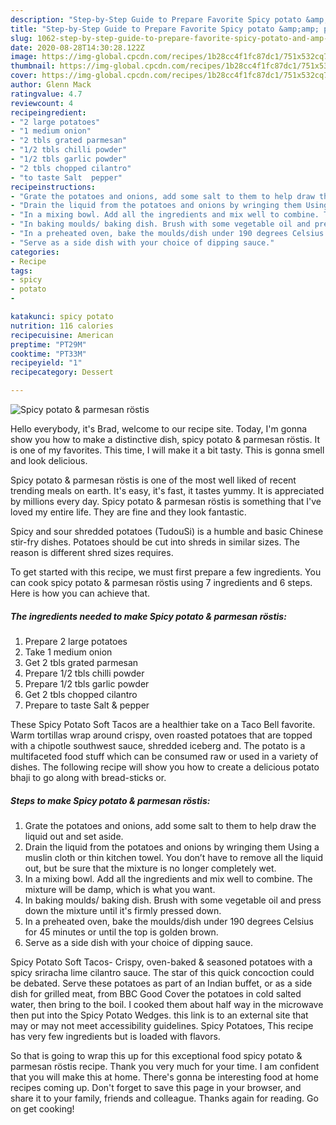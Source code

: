 ```yaml
---
description: "Step-by-Step Guide to Prepare Favorite Spicy potato &amp;amp; parmesan röstis"
title: "Step-by-Step Guide to Prepare Favorite Spicy potato &amp;amp; parmesan röstis"
slug: 1062-step-by-step-guide-to-prepare-favorite-spicy-potato-and-amp-parmesan-rostis
date: 2020-08-28T14:30:28.122Z
image: https://img-global.cpcdn.com/recipes/1b28cc4f1fc87dc1/751x532cq70/spicy-potato-parmesan-rostis-recipe-main-photo.jpg
thumbnail: https://img-global.cpcdn.com/recipes/1b28cc4f1fc87dc1/751x532cq70/spicy-potato-parmesan-rostis-recipe-main-photo.jpg
cover: https://img-global.cpcdn.com/recipes/1b28cc4f1fc87dc1/751x532cq70/spicy-potato-parmesan-rostis-recipe-main-photo.jpg
author: Glenn Mack
ratingvalue: 4.7
reviewcount: 4
recipeingredient:
- "2 large potatoes"
- "1 medium onion"
- "2 tbls grated parmesan"
- "1/2 tbls chilli powder"
- "1/2 tbls garlic powder"
- "2 tbls chopped cilantro"
- "to taste Salt  pepper"
recipeinstructions:
- "Grate the potatoes and onions, add some salt to them to help draw the liquid out and set aside."
- "Drain the liquid from the potatoes and onions by wringing them Using a muslin cloth or thin kitchen towel. You don’t have to remove all the liquid out, but be sure that the mixture is no longer completely wet."
- "In a mixing bowl. Add all the ingredients and mix well to combine. The mixture will be damp, which is what you want."
- "In baking moulds/ baking dish. Brush with some vegetable oil and press down the mixture until it&#39;s firmly pressed down."
- "In a preheated oven, bake the moulds/dish under 190 degrees Celsius for 45 minutes or until the top is golden brown."
- "Serve as a side dish with your choice of dipping sauce."
categories:
- Recipe
tags:
- spicy
- potato
- 

katakunci: spicy potato  
nutrition: 116 calories
recipecuisine: American
preptime: "PT29M"
cooktime: "PT33M"
recipeyield: "1"
recipecategory: Dessert

---
```



![Spicy potato &amp; parmesan röstis](https://img-global.cpcdn.com/recipes/1b28cc4f1fc87dc1/751x532cq70/spicy-potato-parmesan-rostis-recipe-main-photo.jpg)

Hello everybody, it's Brad, welcome to our recipe site. Today, I'm gonna show you how to make a distinctive dish, spicy potato &amp; parmesan röstis. It is one of my favorites. This time, I will make it a bit tasty. This is gonna smell and look delicious.

Spicy potato &amp; parmesan röstis is one of the most well liked of recent trending meals on earth. It's easy, it's fast, it tastes yummy. It is appreciated by millions every day. Spicy potato &amp; parmesan röstis is something that I've loved my entire life. They are fine and they look fantastic.

Spicy and sour shredded potatoes (TudouSi) is a humble and basic Chinese stir-fry dishes. Potatoes should be cut into shreds in similar sizes. The reason is different shred sizes requires.


To get started with this recipe, we must first prepare a few ingredients. You can cook spicy potato &amp; parmesan röstis using 7 ingredients and 6 steps. Here is how you can achieve that.

<!--inarticleads1-->

##### The ingredients needed to make Spicy potato &amp; parmesan röstis:

1. Prepare 2 large potatoes
1. Take 1 medium onion
1. Get 2 tbls grated parmesan
1. Prepare 1/2 tbls chilli powder
1. Prepare 1/2 tbls garlic powder
1. Get 2 tbls chopped cilantro
1. Prepare to taste Salt &amp; pepper


These Spicy Potato Soft Tacos are a healthier take on a Taco Bell favorite. Warm tortillas wrap around crispy, oven roasted potatoes that are topped with a chipotle southwest sauce, shredded iceberg and. The potato is a multifaceted food stuff which can be consumed raw or used in a variety of dishes. The following recipe will show you how to create a delicious potato bhaji to go along with bread-sticks or. 

<!--inarticleads2-->

##### Steps to make Spicy potato &amp; parmesan röstis:

1. Grate the potatoes and onions, add some salt to them to help draw the liquid out and set aside.
1. Drain the liquid from the potatoes and onions by wringing them Using a muslin cloth or thin kitchen towel. You don’t have to remove all the liquid out, but be sure that the mixture is no longer completely wet.
1. In a mixing bowl. Add all the ingredients and mix well to combine. The mixture will be damp, which is what you want.
1. In baking moulds/ baking dish. Brush with some vegetable oil and press down the mixture until it&#39;s firmly pressed down.
1. In a preheated oven, bake the moulds/dish under 190 degrees Celsius for 45 minutes or until the top is golden brown.
1. Serve as a side dish with your choice of dipping sauce.


Spicy Potato Soft Tacos- Crispy, oven-baked &amp; seasoned potatoes with a spicy sriracha lime cilantro sauce. The star of this quick concoction could be debated. Serve these potatoes as part of an Indian buffet, or as a side dish for grilled meat, from BBC Good Cover the potatoes in cold salted water, then bring to the boil. I cooked them about half way in the microwave then put into the Spicy Potato Wedges. this link is to an external site that may or may not meet accessibility guidelines. Spicy Potatoes, This recipe has very few ingredients but is loaded with flavors. 

So that is going to wrap this up for this exceptional food spicy potato &amp; parmesan röstis recipe. Thank you very much for your time. I am confident that you will make this at home. There's gonna be interesting food at home recipes coming up. Don't forget to save this page in your browser, and share it to your family, friends and colleague. Thanks again for reading. Go on get cooking!
